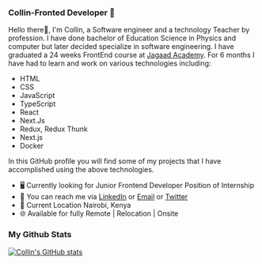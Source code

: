 ### Collin-Fronted Developer 👋
Hello there👋,
I'm Collin, a Software engineer and a technology Teacher by profession. I have done bachelor of Education Science in Physics and computer but later decided specialize in software engineering. I have graduated a 24 weeks FrontEnd course at [Jagaad Academy](https://academy.jagaad.com/). For 6 months I have had to learn and work on various technologies including:

* HTML
* CSS
* JavaScript
* TypeScript
* React
* Next.Js
* Redux, Redux Thunk
* Next.js
* Docker

In this GitHub profile you will find some of my projects that I have accomplished using the above technologies.

* 🖥️ Currently looking for Junior Frontend Developer Position of Internship
* 🔗 You can reach me via [LinkedIn](www.linkedin.com/in/collin-mwenda-software-engineer) or [Email](cmwenda20@gmail.com) or [Twitter](https://twitter.com/mwenda_collin)
* 📍 Current Location Nairobi, Kenya
* 🌐 Available for fully Remote | Relocation | Onsite

### My Github Stats

[![Collin's GitHub stats](https://github-readme-stats.vercel.app/api?username=CollinM254&count_private=true&show_icons=true&theme=dark)](https://github.com/anuraghazra/github-readme-stats)
